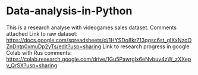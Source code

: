 # Data-analysis-in-Python
This is a research analyse with videogames sales dataset. Comments attached
Link to raw dataset: https://docs.google.com/spreadsheets/d/1HYSDo8kr713qgsc6st_gIXxNzdOZnDntp0xmuDp2yTs/edit?usp=sharing
Link to research progress in google Colab with Rus comments: https://colab.research.google.com/drive/1Gu5Pawrglx6eNvbuv4zW_zXXepv_QrSX?usp=sharing
